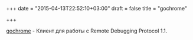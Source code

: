 +++
date = "2015-04-13T22:52:10+03:00"
draft = false
title = "gochrome"

+++

<p><a href="https://github.com/lafikl/gochrome">gochrome</a>&nbsp;- Клиент для работы с&nbsp;Remote Debugging Protocol 1.1.</p>

